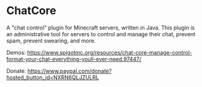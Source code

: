 # ChatCore
A "chat control" plugin for Minecraft servers, written in Java.
This plugin is an administrative tool for servers to control and manage their chat, prevent spam, prevent swearing, and more.

Demos:
https://www.spigotmc.org/resources/chat-core-manage-control-format-your-chat-everything-youll-ever-need.97447/

Donate:
https://www.paypal.com/donate?hosted_button_id=NXRN6QLJZULRL
